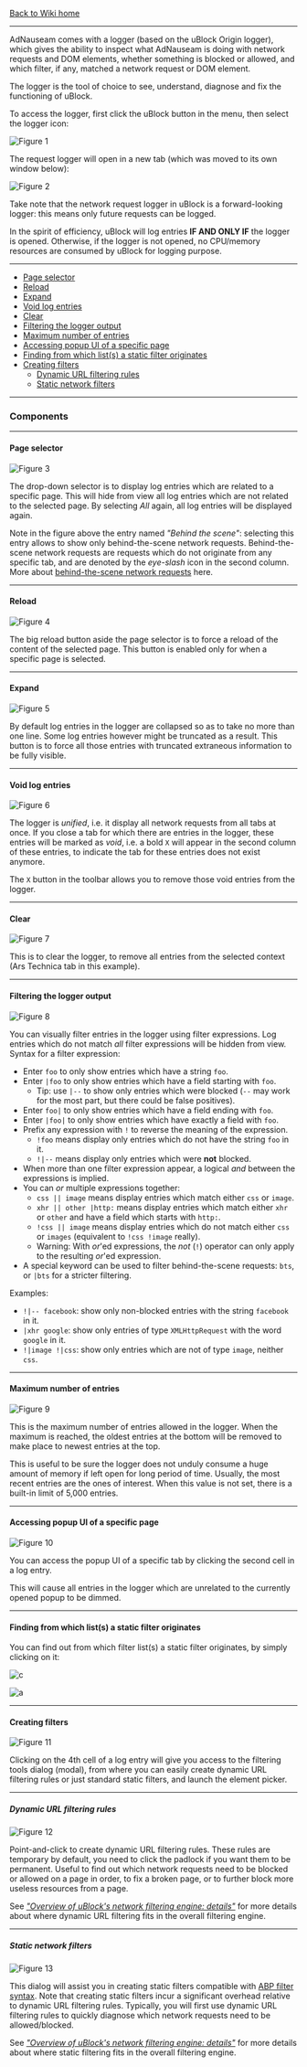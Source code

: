 [Back to Wiki home](https://github.com/gorhill/uBlock/wiki)

***

AdNauseam comes with a logger (based on the uBlock Origin logger), which gives the ability to inspect what AdNauseam is doing with network requests and DOM elements, whether something is blocked or allowed, and which filter, if any, matched a network request or DOM element.

The logger is the tool of choice to see, understand, diagnose and fix the functioning of uBlock.

To access the logger, first click the uBlock button in the menu, then select the logger icon:

![Figure 1](https://raw.githubusercontent.com/wiki/dhowe/AdNauseam/logger.png)

The request logger will open in a new tab (which was moved to its own window below):

![Figure 2](https://cloud.githubusercontent.com/assets/585534/8034785/0cb141bc-0db9-11e5-9365-1e45ccc50263.png)

Take note that the network request logger in uBlock is a forward-looking logger: this means only future requests can be logged.

In the spirit of efficiency, uBlock will log entries **IF AND ONLY IF** the logger is opened. Otherwise, if the logger is not opened, no CPU/memory resources are consumed by uBlock for logging purpose.

***

- [Page selector](#page-selector)
- [Reload](#reload)
- [Expand](#expand)
- [Void log entries](#void-log-entries)
- [Clear](#clear)
- [Filtering the logger output](#filtering-the-logger-output)
- [Maximum number of entries](#maximum-number-of-entries)
- [Accessing popup UI of a specific page](#accessing-popup-ui-of-a-specific-page)
- [Finding from which list(s) a static filter originates](#finding-from-which-lists-a-static-filter-originates)
- [Creating filters](#creating-filters)
    - [Dynamic URL filtering rules](#dynamic-url-filtering-rules)
    - [Static network filters](#static-network-filters)

***

### Components

***

#### Page selector

![Figure 3](https://cloud.githubusercontent.com/assets/585534/8034873/fc489536-0db9-11e5-86ab-fb013ed91181.png)

The drop-down selector is to display log entries which are related to a specific page. This will hide from view all log entries which are not related to the selected page. By selecting _All_ again, all log entries will be displayed again.

Note in the figure above the entry named _"Behind the scene"_: selecting this entry allows to show only behind-the-scene network requests. Behind-the-scene network requests are requests which do not originate from any specific tab, and are denoted by the _eye-slash_ icon in the second column. More about [behind-the-scene network requests](https://github.com/gorhill/uBlock/wiki/Behind-the-scene-network-requests) here.

***

#### Reload

![Figure 4](https://cloud.githubusercontent.com/assets/585534/8035141/f5e4cc80-0dbb-11e5-9bb4-03a33c647c2f.png)

The big reload button aside the page selector is to force a reload of the content of the selected page. This button is enabled only for when a specific page is selected.

***

#### Expand

![Figure 5](https://cloud.githubusercontent.com/assets/585534/8035192/663e6932-0dbc-11e5-9df6-dd3143495bf8.png)

By default log entries in the logger are collapsed so as to take no more than one line. Some log entries however might be truncated as a result. This button is to force all those entries with truncated extraneous information to be fully visible.

***

#### Void log entries

![Figure 6](https://cloud.githubusercontent.com/assets/585534/8035264/fc8f467c-0dbc-11e5-8832-a2baf889af23.png)

The logger is _unified_, i.e. it display all network requests from all tabs at once. If you close a tab for which there are entries in the logger, these entries will be marked as _void_, i.e. a bold `X` will appear in the second column of these entries, to indicate the tab for these entries does not exist anymore.

The `X` button in the toolbar allows you to remove those void entries from the logger.

***

#### Clear

![Figure 7](https://cloud.githubusercontent.com/assets/585534/8035480/1735ce04-0dbf-11e5-91f4-d20be43af4a9.png)

This is to clear the logger, to remove all entries from the selected context (Ars Technica tab in this example).

***

#### Filtering the logger output

![Figure 8](https://cloud.githubusercontent.com/assets/585534/8035538/66077c8a-0dbf-11e5-9a1a-f2c6204ebbf7.png)

You can visually filter entries in the logger using filter expressions. Log entries which do not match _all_ filter expressions will be hidden from view. Syntax for a filter expression:

- Enter `foo` to only show entries which have a string `foo`.
- Enter `|foo` to only show entries which have a field starting with `foo`.
    - Tip: use `|--` to show only entries which were blocked (`--` may work for the most part, but there could be false positives).
- Enter `foo|` to only show entries which have a field ending with `foo`.
- Enter `|foo|` to only show entries which have exactly a field with `foo`.
- Prefix any expression with `!` to reverse the meaning of the expression.
    - `!foo` means display only entries which do not have the string `foo` in it.
    - `!|--` means display only entries which were **not** blocked.
- When more than one filter expression appear, a logical _and_ between the expressions is implied.
- You can _or_ multiple expressions together:
    - `css || image` means display entries which match either `css` or `image`.
    - `xhr || other |http:` means display entries which match either `xhr` or `other` and have a field which starts with `http:`.
    - `!css || image` means display entries which do not match either `css` or `images` (equivalent to `!css !image` really).
    - Warning: With _or_'ed expressions, the _not_ (`!`) operator can only apply to the resulting _or_'ed expression.
- A special keyword can be used to filter behind-the-scene requests: `bts`, or `|bts` for a stricter filtering.

Examples:

- `!|-- facebook`: show only non-blocked entries with the string `facebook` in it.
- `|xhr google`: show only entries of type `XMLHttpRequest` with the word `google` in it.
- `!|image !|css`: show only entries which are not of type `image`, neither `css`.

***

#### Maximum number of entries

![Figure 9](https://cloud.githubusercontent.com/assets/585534/8035568/aecf93d0-0dbf-11e5-8435-75960644c0c9.png)

This is the maximum number of entries allowed in the logger. When the maximum is reached, the oldest entries at the bottom will be removed to make place to newest entries at the top.

This is useful to be sure the logger does not unduly consume a huge amount of memory if left open for long period of time. Usually, the most recent entries are the ones of interest. When this value is not set, there is a built-in limit of 5,000 entries.

***

#### Accessing popup UI of a specific page

![Figure 10](https://cloud.githubusercontent.com/assets/585534/8037059/aa2717f4-0dc9-11e5-991e-e6381ef3400c.png)

You can access the popup UI of a specific tab by clicking the second cell in a log entry.

This will cause all entries in the logger which are unrelated to the currently opened popup to be dimmed.

***

#### Finding from which list(s) a static filter originates

You can find out from which filter list(s) a static filter originates, by simply clicking on it:

![c](https://cloud.githubusercontent.com/assets/585534/8145767/e2d4eafe-11e3-11e5-9af3-6692531403fa.png)

![a](https://cloud.githubusercontent.com/assets/585534/8145768/e431716a-11e3-11e5-859c-794d37c7c41e.png)

***

#### Creating filters

![Figure 11](https://cloud.githubusercontent.com/assets/585534/8037213/8bac33f8-0dca-11e5-8610-010d0f9ed030.png)

Clicking on the 4th cell of a log entry will give you access to the filtering tools dialog (modal), from where you can easily create dynamic URL filtering rules or just standard static filters, and launch the element picker.

***

##### Dynamic URL filtering rules

![Figure 12](https://cloud.githubusercontent.com/assets/585534/8037337/31bf8a2e-0dcb-11e5-8a23-aef78f943727.png)

Point-and-click to create dynamic URL filtering rules. These rules are temporary by default, you need to click the padlock if you want them to be permanent. Useful to find out which network requests need to be blocked or allowed on a page in order, to fix a broken page, or to further block more useless resources from a page.

See [_"Overview of uBlock's network filtering engine: details"_](https://github.com/gorhill/uBlock/wiki/Overview-of-uBlock's-network-filtering-engine:-details) for more details about where dynamic URL filtering fits in the overall filtering engine.

***

##### Static network filters

![Figure 13](https://cloud.githubusercontent.com/assets/585534/8037377/6ed2d4d4-0dcb-11e5-826c-e5109f72b86b.png)

This dialog will assist you in creating static filters compatible with [ABP filter syntax](https://adblockplus.org/filter-cheatsheet). Note that creating static filters incur a significant overhead relative to dynamic URL filtering rules. Typically, you will first use dynamic URL filtering rules to quickly diagnose which network requests need to be allowed/blocked.

See [_"Overview of uBlock's network filtering engine: details"_](https://github.com/gorhill/uBlock/wiki/Overview-of-uBlock's-network-filtering-engine:-details) for more details about where static filtering fits in the overall filtering engine.
